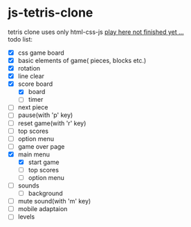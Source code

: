# js-tetris-clone

tetris clone uses only html-css-js
[play here not finished yet ...](https://bunyaminkirmizi.github.io/js-tetris-clone/)
<br>
todo list:

- [x] css game board
- [x] basic elements of game( pieces, blocks etc.)
- [x] rotation
- [x] line clear
- [x] score board
  - [x] board
  - [ ] timer
- [ ] next piece
- [ ] pause(with 'p' key)
- [ ] reset game(with 'r' key)
- [ ] top scores
- [ ] option menu
- [ ] game over page
- [x] main menu
  - [x] start game
  - [ ] top scores
  - [ ] option menu
- [ ] sounds
  - [ ] background
- [ ] mute sound(with 'm' key)
- [ ] mobile adaptaion
- [ ] levels
